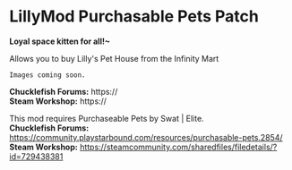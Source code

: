 # LillyMod Purchasable Pets Patch

**Loyal space kitten for all!~**

Allows you to buy Lilly's Pet House from the Infinity Mart

```
Images coming soon.
```

**Chucklefish Forums:** https://   
**Steam Workshop:** https://

This mod requires Purchaseable Pets by Swat | Elite.   
**Chucklefish Forums:** https://community.playstarbound.com/resources/purchasable-pets.2854/   
**Steam Workshop:** https://steamcommunity.com/sharedfiles/filedetails/?id=729438381
